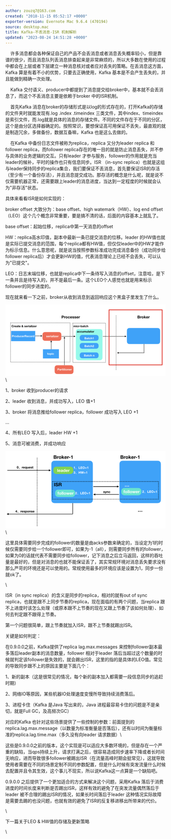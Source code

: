 ```yaml
---
author: zouzq7@163.com
created: "2018-11-15 05:52:17 +0000"
exporter-version: Evernote Mac 9.6.4 (470194)
source: desktop.mac
title: Kafka-不丢消息-ISR 机制解析
updated: "2023-08-24 14:51:28 +0000"
---
```


<div>

  
 许多消息都会各种保证自己的产品不会丢消息或者消息丢失概率较小，但是靠谱的很少，而且消息队列丢消息排查起来是非常麻烦的，所以大多数在使用的过程中都会在上层或者下层建立一种消息核对或者应对丢失的策略。在丢消息这方面，Kafka
算是有着不小的优势，只要去正确使用，Kafka
基本是不会产生丢失的，并且能做到精确一次处理。

</div>

<div>

    Kafka
交付语义、producer中都提到了消息提交给broker中，基本就不会丢消息了，而这个不丢消息主要是依赖于broker
中的ISR机制。

</div>

<div>

    首先Kafka
消息在broker的存储形式是以log的形式存在的，打开Kafka的存储的文件夹时就能发现有.log
.index .timeindex
三类文件，其中index、timeindex是索引文件，而.log就是具体的消息的存储文件。不同的文件存在于不同的分区，这个是由分区选择器确定的。按照常识，要想保证高可用保证不丢失，最直观的就是制造冗余，多做备份，数据互备嘛，Kafka
也是这么去做的。

</div>

<div>

    在Kafka 中备份日志文件被称为replica，replica 又分为leader replica
和follower replica，而follower
replica存在的唯一目的就是防止消息丢失，并不参与具体的业务逻辑的交互。只有leader
才参与服务，follower的作用就是充当leader的候补，平时的操作也只有信息同步。ISR
（in-sync
replica）也就是这组与leader保持同步的replica集合，我们要保证不丢消息，首先要保证ISR的存活（至少有一个备份存活），并且消息提交成功。那存活的概念是什么呢，就是说不仅需要机器正常，还需要跟上leader的消息进度，当达到一定程度的时候就会认为"非存活"状态。

</div>

<div>

具体来看看ISR是如何实现的：

</div>

<div>

broker offset 大致分为：base offset、high watemark（HW）、log end
offset（LEO）这个几个概念非常重要，要是搞不清的话，后面的内容基本上就乱了。

</div>

<div>

base offset：起始位移，replica中第一天消息的offset

</div>

<div>

HW：replica高水印值，副本中最新一条已提交消息的位移。leader
的HW值也就是实际已提交消息的范围，每个replica都有HW值，但仅仅leader中的HW才能作为标示信息。什么意思呢，就是说当按照参数标准成功完成消息备份（成功同步给follower
replica后）才会更新HW的值，代表消息理论上已经不会丢失，可以认为"已提交"。

</div>

<div>

LEO：日志末端位移，也就是replica中下一条待写入消息的offset，注意哈，是下一条并且是待写入的，并不是最后一条。这个LEO个人感觉也就是用来标示follower的同步进度的。

</div>

<div>

现在就来看一下之前，broker从收到消息到返回响应这个黑盒子里发生了什么。

</div>

<div>

![](Kafka-%E4%B8%8D%E4%B8%A2%E6%B6%88%E6%81%AF-ISR%20%E6%9C%BA%E5%88%B6%E8%A7%A3%E6%9E%90.resources/0FCE96B6-4774-4289-9B4F-B8F74C12D7F8.png) 
 \

</div>

<div>

1、broker 收到producer的请求

</div>

<div>

2、leader 收到消息，并成功写入，LEO 值+1

</div>

<div>

3、broker 将消息推给follower replica，follower 成功写入 LEO +1

</div>

<div>

...

</div>

<div>

4、所有LEO 写入后，leader HW +1

</div>

<div>

5、消息可被消费，并成功响应

</div>

<div>

![](Kafka-%E4%B8%8D%E4%B8%A2%E6%B6%88%E6%81%AF-ISR%20%E6%9C%BA%E5%88%B6%E8%A7%A3%E6%9E%90.resources/B3A6642F-7FCC-40FC-BD92-A6D48F9C74FC.png) 
 \

</div>

<div>

这里具体需要同步完成的follower的数量是由acks参数来确定的，当设定为1的时候仅需要同步给一个follower即可，如果为-1（all），则需要同步所有的follower，如果为0的话就代表不需要同步给follower，记下消息之后立马返回，这样的吞吐量是最好的，但是对消息的也就不能保证丢了，其实常规环境对消息丢失要求没有那么严苛的环境还是可以使用的。常规使用最多的环境应该是设置为1，同步一份就ok了。

</div>

<div>

\

</div>

<div>

ISR（in sync replica）的含义是同步的replica，相对的就有out of sync
replica，也就是跟不上同步节奏的replica，现在面临的有两个问题，当replica
跟不上进度时该怎么处理（或原本跟不上节奏的现在又跟上节奏了该如何处理）、如何去判定跟不跟得上节奏。

</div>

<div>

第一个问题很简单，跟上节奏就加入ISR，跟不上节奏就踢出ISR。

</div>

<div>

关键是如何判定：

</div>

<div>

在0.9.0.0之前，Kafka提供了replica lag.max.messages
来控制follower副本最多落后leader副本的消息数量，follower 相对于leader
落后当超过这个数量的时候就判定该follower是失效的，就会踢出ISR，这里的指的是具体的LEO值。常见的导致同步跟不上的原因主要是下面几个：

</div>

<div>

1、新的副本（这是很常见的情况，每个新的副本加入都需要一段信息同步的追赶时期）

</div>

<div>

2、网络IO等原因，某些机器IO处理速度变慢所导致持续消费落后。

</div>

<div>

3、进程卡住（Kafka 是Java 写出来的，Java
进程最容易卡住的问题是不是亲切，就是Full GC，及高频次GC）

</div>

<div>

对应的Kafka
也针对这些场景提供了一些控制的参数：前面提到的replica.lag.max.message（以数量为标准衡量是否落后），还有以时间为衡量标准的replica.lag.time.max（多久没有向leader
请求数据）\

</div>

<div>

这些是0.9.0.0之前的版本，这个实现是可以适应大多数环境的，但是存在一个严重的缺陷，当qps持续上升，请求打满之后，很容易造成同步速率下降或者长时间无响应，进而导致很多follower被踢出ISR（在流量高峰时期会挺常见），这就导致使用者需要在不同的场景定制不同的参数配置，但是什么时候有突发流量什么时候去配置并且令其生效，这个事儿不现实，所以说Kafka这一点算是一个缺陷吧。

</div>

<div>

0.9.0.0 之后提供了一个更加适合的方式来解决这个问题，采用Kafka
落后于消费进度的时间长度来判断是否踢出ISR，这样有效的避免了在突发流量偶然落后于leader
被不合理的踢出ISR的情况，如果长时间落后于leader
这种情况实际故障是需要去踢的也没问题，也就有效的避免了ISR的反复移进移出所带来的代价。

</div>

<div>

\

</div>

<div>

下一篇关于LEO & HW值的存储及更新策略

</div>

<div>

\

</div>
